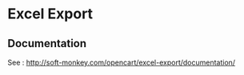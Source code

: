 Excel Export
============

Documentation
-------------

See : http://soft-monkey.com/opencart/excel-export/documentation/